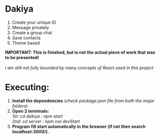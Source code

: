 # Dakiya
1. Create your unique ID
2. Message privately
3. Create a group chat
4. Save contacts
5. Theme based

**IMPORTANT: This is finished, but is not the actual piece of work that was to be presented!**
<br><br>
*I am still not fully bounded by many concepts of React used in this project*

# Executing:
1. **Install the dependencies** (*check package.json file from both the major folders*)
2. **Open 2 terminals:** <br> *1st: cd dakiya : npm start* <br> *2nd: cd server : npm run devStart*
3. **Program fill start automatically in the browser (if not then search *localhost:3000/*).**
